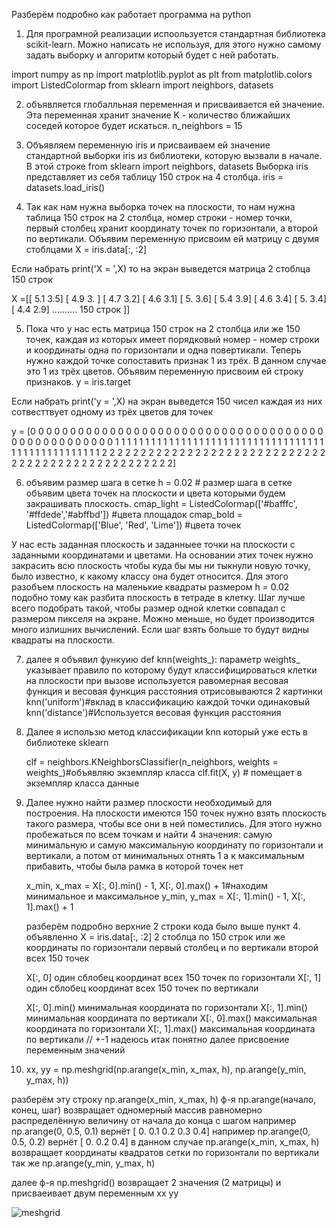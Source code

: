 Разберём подробно как работает программа на python

1. Для програмной реализации испоользуется стандартная библиотека scikit-learn.
  Можно написать не используя, для этого нужно самому задать выборку и алгоритм который будет с ней работать.

import numpy as np
import matplotlib.pyplot as plt
from matplotlib.colors import ListedColormap
from sklearn import neighbors, datasets


2. объявляется глобалльная переменная и присваивается ей значение. Эта переменная хранит значение K - количество ближайших 
  соседей которое будет искаться. 
  n_neighbors = 15

3. Объявляем переменную iris и присваиваем ей значение стандартной выборки iris из библиотеки, которую вызвали в начале. В этой строке
  from sklearn import neighbors, datasets
    Выборка iris представляет из себя таблицу 150 строк на 4 столбца. 
  iris = datasets.load_iris() 

4. Так как нам нужна выборка точек на плоскости, то нам нужна таблица 150 строк на 2 столбца, номер строки - номер точки, 
  первый столбец хранит координату точек по горизонтали, а второй по вертикали. Объявим переменную присвоим ей матрицу с двумя стоблцами
  X = iris.data[:, :2]

Если набрать print('X = ',X) то на экран выведется матрица 2 стоблца 150 строк

X =[[ 5.1  3.5]
 [ 4.9  3. ]
 [ 4.7  3.2]
 [ 4.6  3.1]
 [ 5.   3.6]
 [ 5.4  3.9]
 [ 4.6  3.4]
 [ 5.   3.4]
 [ 4.4  2.9]
 ..........
 150 строк ]]
 
5. Пока что у нас есть матрица 150 строк на 2 столбца или же 150 точек, каждая из которых имеет порядковый номер - номер строки
  и координаты одна по горизонтали и одна повертикали. 
  Теперь нужно каждой точке сопоставить признак 1 из трёх. В данном случае это 1 из трёх цветов. Объявим переменную присвоим 
  ей строку признаков.
  y = iris.target

Если набрать print('y = ',X) на экран выведется 150 чисел каждая из них сотвесттвует одному из трёх цветов для точек

y =  [0 0 0 0 0 0 0 0 0 0 0 0 0 0 0 0 0 0 0 0 0 0 0 0 0 0 0 0 0 0 0 0 0 0 0 0 0
 0 0 0 0 0 0 0 0 0 0 0 0 0 1 1 1 1 1 1 1 1 1 1 1 1 1 1 1 1 1 1 1 1 1 1 1 1
 1 1 1 1 1 1 1 1 1 1 1 1 1 1 1 1 1 1 1 1 1 1 1 1 1 1 2 2 2 2 2 2 2 2 2 2 2
 2 2 2 2 2 2 2 2 2 2 2 2 2 2 2 2 2 2 2 2 2 2 2 2 2 2 2 2 2 2 2 2 2 2 2 2 2
 2 2]
 
6. объявим размер шага в сетке
  h = 0.02  # размер шага в сетке 
  объявим цвета точек на плоскости и цвета которыми будем закрашивать плоскость.
  cmap_light = ListedColormap(['#bafffc', '#ffdede','#abffbd']) #цвета площадок
  cmap_bold = ListedColormap(['Blue', 'Red', 'Lime']) #цвета точек

У нас есть заданная плоскость и заданныее точки на плоскости с заданными координатами и цветами. На основании 
этих точек нужно закрасить всю плоскость чтобы куда бы мы ни тыкнули новую точку, было известно, к какому классу она будет относится. 
Для этого разобъем плоскость на маленькие квадраты размером h = 0.02 подобно тому как разбита плоскость в тетраде в клетку.
Шаг лучше всего подобрать такой, чтобы размер одной клетки совпадал с размером пикселя на экране. Можно меньше, но будет производится
много излишних вычислений. Если шаг взять больше то будут видны квадраты на плоскости.

7. далее я объявил функуию def knn(weights_):
  параметр weights_ указывает правило по которому будут классифицироваться клетки на плоскости
  при вызове используется равомерная весовая функция и весовая функция расстояния
  отрисовываются 2 картинки
  knn('uniform')#вклад в классификацию каждой точки одинаковый 
  knn('distance')#Используется весовая функция расстояния

8. Далее я использю метод классификации knn который уже есть в библиотеке sklearn

    clf = neighbors.KNeighborsClassifier(n_neighbors, weights = weights_)#объявляю экземпляр класса
    clf.fit(X, y) # помещает в экземпляр класса данные
    
9. Далее нужно найти размер плоскости необходимый для построения. 
  На плоскости имеются 150 точек нужно взять плоскость такого размера, чтобы все они в ней поместились.
  Для этого нужно пробежаться по всем точкам и найти 4 значения:
  самую минимальную и самую максимальную координату по горизонтали и вертикали,
  а потом от минимальных отнять 1 а к максимальным прибавить, чтобы была рамка в которой точек нет

    x_min, x_max = X[:, 0].min() - 1, X[:, 0].max() + 1#находим минимальное и максимальное 
    y_min, y_max = X[:, 1].min() - 1, X[:, 1].max() + 1
    
    разберём подробно верхние 2 строки кода
    было выше пункт 4. объявленно X = iris.data[:, :2] 
    2 стоблца по 150 строк или же координаты по горизонтали первый столбец и по вертикали второй всех 150 точек 
    
    X[:, 0] один сблобец координат всех 150 точек по горизонтали
    X[:, 1] один сблобец координат всех 150 точек по вертикали
    
    X[:, 0].min() минимальная координата по горизонтали
    X[:, 1].min() минимальная координата по вертикали
    X[:, 0].max() максимальная координата по горизонтали
    X[:, 1].max() максимальная координата по вертикали
    // +-1 надеюсь итак понятно
    далее присвоение переменным значений
  
 10. xx, yy = np.meshgrid(np.arange(x_min, x_max, h),  np.arange(y_min, y_max, h))
  
  разберём эту строку
  np.arange(x_min, x_max, h) 
   ф-я np.arange(начало, конец, шаг) возвращает одномерный массив равномерно распределённую величину от начала до конца с шагом
     например np.arange(0, 0.5, 0.1) вернёт [ 0.   0.1  0.2  0.3  0.4]
     например np.arange(0, 0.5, 0.2) вернёт [ 0.   0.2  0.4] 
  в данном случае np.arange(x_min, x_max, h) возвращает координаты квадратов сетки по горизонтали 
  по вертикали так же np.arange(y_min, y_max, h)
  
  далее ф-я np.meshgrid() возвращает 2 значения (2 матрицы) и присваеивает двум переменным xx yy
  
  ![meshgrid](https://user-images.githubusercontent.com/33224690/32692907-8928ef6a-c6d5-11e7-96a0-e72e952ce069.png)
  

